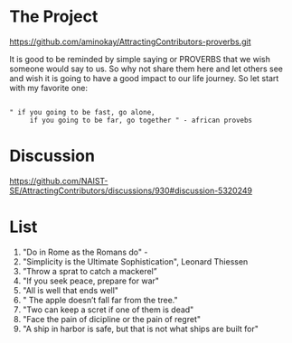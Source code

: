 

# The Project

https://github.com/aminokay/AttractingContributors-proverbs.git

It is good to be reminded by simple saying or PROVERBS that we wish someone would say to us. So why not share them here and let others see and wish it is going to have a good impact to our life journey.
So let start with my favorite one:
```

" if you going to be fast, go alone,
     if you going to be far, go together " - african provebs

```

# Discussion

https://github.com/NAIST-SE/AttractingContributors/discussions/930#discussion-5320249

# List


1. "Do in Rome as the Romans do" -
2. "Simplicity is the Ultimate Sophistication", Leonard Thiessen
3. ”Throw a sprat to catch a mackerel”
4. "If you seek peace, prepare for war"
5. "All is well that ends well"
6. " The apple doesn’t fall far from the tree."
7. "Two can keep a scret if one of them is dead"
8. "Face the pain of dicipline or the pain of regret"
9. "A ship in harbor is safe, but that is not what ships are built for"



